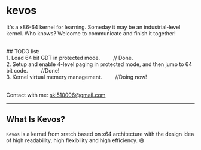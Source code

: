 # kevos

It's a x86-64 kernel for learning. Someday it may be an industrial-level kernel. Who knows? Welcome to communicate and finish it together!

<br>
## TODO list:<br>
1. Load 64 bit GDT in protected mode.&nbsp; &nbsp; &nbsp; &nbsp; &nbsp;// Done. <br>
2. Setup and enable 4-level paging in protected mode, and then jump to 64 bit code.&nbsp; &nbsp; &nbsp; &nbsp; &nbsp;//Done! <br>
3. Kernel virtual memery management.&nbsp; &nbsp; &nbsp; &nbsp; &nbsp;//Doing now!<br>

<br>Contact with me: skl510006@gmail.com

***

## What Is Kevos?

`Kevos` is a kernel from sratch based on x64 architecture with the design idea of high readability, high flexibility and high efficiency. :smile: